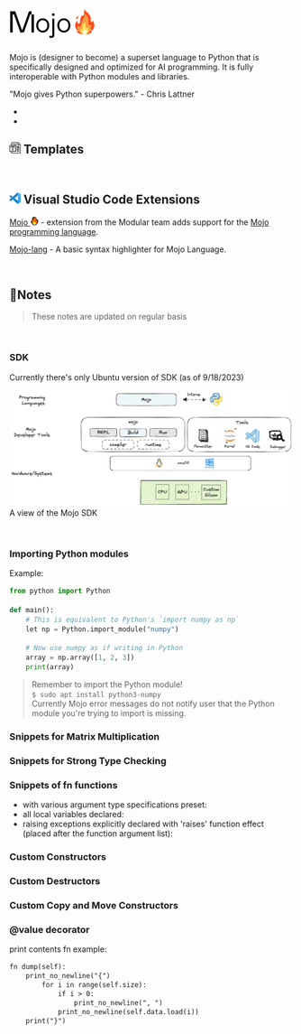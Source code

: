 # <img src="images/mojo-full-50.png" alt="Mojo">

Mojo is (designer to become) a superset language to Python that is specifically designed and optimized
for AI programming. It is fully interoperable with Python modules and libraries.

"Mojo gives Python superpowers." - Chris Lattner

-
-

## <img src="./images/template-20.png" alt="template"> Templates

<br>

## <img src="./images/vscode-20.png" alt="Flask"> Visual Studio Code Extensions

[Mojo <img src="images/mojo-15.png" alt="Mojo">](
    https://marketplace.visualstudio.com/items?itemName=modular-mojotools.vscode-mojo)
    - extension from the Modular team adds support for the [Mojo programming
    language](https://www.modular.com/mojo).

[Mojo-lang](https://marketplace.visualstudio.com/items?itemName=CristianAdamo.mojo) - A basic
syntax highlighter for Mojo Language.

<br>

## 📝Notes

> These notes are updated on regular basis

<!--TODO: Table of Contents -->

<br>

### SDK

Currently there's only Ubuntu version of SDK (as of 9/18/2023)

<img src="images/sdk.png" width=800 alt="Mojo SDK"><br>
A view of the Mojo SDK

<br>

### Importing Python modules

Example:

``` python
from python import Python

def main():
    # This is equivalent to Python's `import numpy as np`
    let np = Python.import_module("numpy")

    # Now use numpy as if writing in Python
    array = np.array([1, 2, 3])
    print(array)

```

> Remember to import the Python module!<br>
> `$ sudo apt install python3-numpy`<br>
> Currently Mojo error messages do not notify user that the Python module you're
> trying to import is missing.

### Snippets for Matrix Multiplication

### Snippets for Strong Type Checking

### Snippets of fn functions

- with various argument type specifications preset:
- all local variables declared:
- raising exceptions explicitly declared with 'raises' function effect (placed
  after the function argument list):

### Custom Constructors

### Custom Destructors

### Custom Copy and Move Constructors

### @value decorator

print contents fn example:

``` mojo
fn dump(self):
    print_no_newline("{")
        for i in range(self.size):
            if i > 0:
                print_no_newline(", ")
            print_no_newline(self.data.load(i))
    print("}")
```
